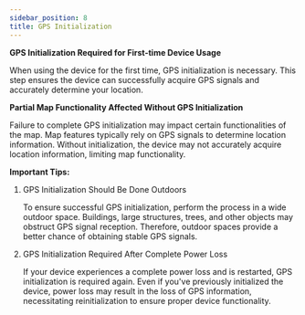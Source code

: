 ```yaml
---
sidebar_position: 8
title: GPS Initialization
---
```


**GPS Initialization Required for First-time Device Usage**

When using the device for the first time, GPS initialization is necessary. This step ensures the device can successfully acquire GPS signals and accurately determine your location.

**Partial Map Functionality Affected Without GPS Initialization**

Failure to complete GPS initialization may impact certain functionalities of the map. Map features typically rely on GPS signals to determine location information. Without initialization, the device may not accurately acquire location information, limiting map functionality.

**Important Tips:**

1. GPS Initialization Should Be Done Outdoors

	To ensure successful GPS initialization, perform the process in a wide outdoor space. Buildings, large structures, trees, and other objects may obstruct GPS signal reception. Therefore, outdoor spaces provide a better chance of obtaining stable GPS signals.

2. GPS Initialization Required After Complete Power Loss

	If your device experiences a complete power loss and is restarted, GPS initialization is required again. Even if you've previously initialized the device, power loss may result in the loss of GPS information, necessitating reinitialization to ensure proper device functionality.


